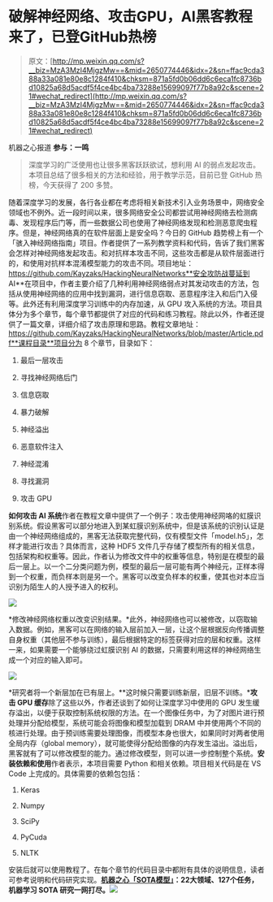 # 破解神经网络、攻击GPU，AI黑客教程来了，已登GitHub热榜

> 原文：[http://mp.weixin.qq.com/s?__biz=MzA3MzI4MjgzMw==&mid=2650774446&idx=2&sn=ffac9cda388a33a081e80e8c1284f410&chksm=871a5fd0b06dd6c6eca1fc8736bd10825a68d5acdf5f4ce4bc4ba73288e15699097f77b8a92c&scene=21#wechat_redirect](http://mp.weixin.qq.com/s?__biz=MzA3MzI4MjgzMw==&mid=2650774446&idx=2&sn=ffac9cda388a33a081e80e8c1284f410&chksm=871a5fd0b06dd6c6eca1fc8736bd10825a68d5acdf5f4ce4bc4ba73288e15699097f77b8a92c&scene=21#wechat_redirect)

机器之心报道
**参与：一鸣**

> 深度学习的广泛使用也让很多黑客跃跃欲试，想利用 AI 的弱点发起攻击。本项目总结了很多相关的方法和经验，用于教学示范，目前已登 GitHub 热榜，今天获得了 200 多赞。

随着深度学习的发展，各行各业都在考虑将相关新技术引入业务场景中，网络安全领域也不例外。近一段时间以来，很多网络安全公司都尝试用神经网络去检测病毒、发现程序后门等，而一些数据公司也使用了神经网络发现和检测恶意爬虫程序。但是，神经网络真的在软件层面上是安全吗？今日的 GitHub 趋势榜上有一个「骇入神经网络指南」项目。作者提供了一系列教学资料和代码，告诉了我们黑客会怎样对神经网络发起攻击。和对抗样本攻击不同，这些攻击都是从软件层面进行的，和使用对抗样本混淆模型能力的攻击不同。项目地址：https://github.com/Kayzaks/HackingNeuralNetworks**安全攻防战蔓延到 AI**在项目中，作者主要介绍了几种利用神经网络弱点对其发动攻击的方法，包括从使用神经网络的应用中找到漏洞，进行信息窃取、恶意程序注入和后门入侵等。此外还有利用深度学习训练中的内存加速，从 GPU 攻入系统的方法。项目具体分为多个章节，每个章节都提供了对应的代码和练习教程。除此以外，作者还提供了一篇文章，详细介绍了攻击原理和思路。教程文章地址：https://github.com/Kayzaks/HackingNeuralNetworks/blob/master/Article.pdf**课程目录**项目分为 8 个章节，目录如下：

1.  最后一层攻击

2.  寻找神经网络后门

3.  信息窃取

4.  暴力破解

5.  神经溢出

6.  恶意软件注入

7.  神经混淆

8.  寻找漏洞

9.  攻击 GPU

**如何攻击 AI 系统**作者在教程文章中提供了一个例子：攻击使用神经网咯的虹膜识别系统。假设黑客可以部分地进入到某虹膜识别系统中，但是该系统的识别认证是由一个神经网络组成的，黑客无法获取完整代码，仅有模型文件「model.h5」，怎样才能进行攻击？具体而言，这种 HDF5 文件几乎存储了模型所有的相关信息，包括架构和权重等。因此，作者认为修改文件中的权重等信息，特别是在模型的最后一层上。以一个二分类问题为例，模型的最后一层可能有两个神经元，正样本得到一个权重，而负样本则是另一个。黑客可以改变负样本的权重，使其也对本应当识别为陌生人的人授予进入的权利。

![](../Images/8a77ef88c3157a0e5c1790b83734c8a0.jpg)

*修改神经网络权重以改变识别结果。*此外，神经网络也可以被修改，以窃取输入数据。例如，黑客可以在网络的输入层前加入一层，让这个层根据反向传播调整自身权重（其他层不参与训练），最后根据特定的标签获得对应的层和权重。这样一来，如果需要一个能够绕过虹膜识别 AI 的数据，只需要利用这样的神经网络生成一个对应的输入即可。

![](../Images/78b246118a3eabd2ea46031750e0b7a1.jpg)

*研究者将一个新层加在已有层上。**这时候只需要训练新层，旧层不训练。***攻击 GPU 缓存**除了这些以外，作者还谈到了如何让深度学习中使用的 GPU 发生缓存溢出，以便于获取控制系统权限的方法。在一个图像任务中，为了对图片进行预处理并分配给模型，系统可能会将图像和模型加载到 DRAM 中并使用两个不同的核进行处理。由于预训练需要处理图像，而模型本身也很大，如果同时对两者使用全局内存（global memory），就可能使得分配给图像的内存发生溢出。溢出后，黑客就有了可以修改模型的能力。通过修改模型，则可以进一步控制整个系统。**安装依赖和使用**作者表示，本项目需要 Python 和相关依赖。项目相关代码是在 VS Code 上完成的。具体需要的依赖包包括：

1.  Keras

2.  Numpy

3.  SciPy

4.  PyCuda

5.  NLTK 

安装后就可以使用教程了。在每个章节的代码目录中都附有具体的说明信息，读者可参考说明和代码研究实现。**[机器之心「SOTA模型」](http://mp.weixin.qq.com/s?__biz=MzA3MzI4MjgzMw==&mid=2650770891&idx=1&sn=25bde35991047a997337c8dd25350089&chksm=871a49b5b06dc0a36fc3407e3643550ef97f72b007e67c4f4be250bfd60c9fdc5389624569c0&scene=21#wechat_redirect)****：****22****大领域、127个任务，机器学习 SOTA 研究一网打尽。****[![](../Images/b9b6a80298070cc7bfd0977f3781a267.jpg)](http://mp.weixin.qq.com/s?__biz=MzA3MzI4MjgzMw==&mid=2650770891&idx=1&sn=25bde35991047a997337c8dd25350089&chksm=871a49b5b06dc0a36fc3407e3643550ef97f72b007e67c4f4be250bfd60c9fdc5389624569c0&scene=21#wechat_redirect)**